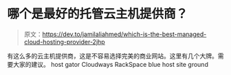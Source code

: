 # 哪个是最好的托管云主机提供商？

> 原文：<https://dev.to/jamilaliahmed/which-is-the-best-managed-cloud-hosting-provider-2jhp>

有这么多的云主机提供商，这是不容易选择完美的商业网站。这里有几个大牌。需要大家的建议。
host gator
Cloudways
RackSpace
blue host
site ground